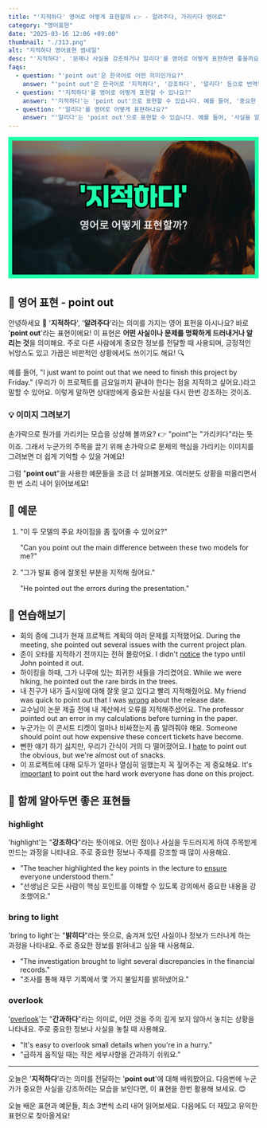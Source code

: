 ```yaml
---
title: "'지적하다' 영어로 어떻게 표현할까 👉 - 알려주다, 가리키다 영어로"
category: "영어표현"
date: "2025-03-16 12:06 +09:00"
thumbnail: "./313.png"
alt: "지적하다 영어표현 썸네일"
desc: "'지적하다', '문제나 사실을 강조하거나 알리다'를 영어로 어떻게 표현하면 좋을까요? '우리가 이 프로젝트를 금요일까지 끝내야 한다는 점을 지적하고 싶어요.' 등을 영어로 표현하는 법을 배워봅시다. 다양한 예문을 통해서 연습하고 본인의 표현으로 만들어 보세요."
faqs:
  - question: "'point out'은 한국어로 어떤 의미인가요?"
    answer: "'point out'은 한국어로 '지적하다', '강조하다', '알리다' 등으로 번역됩니다. 어떤 사실이나 문제를 명확하게 드러내거나 알릴 때 사용해요."
  - question: "'지적하다'를 영어로 어떻게 표현할 수 있나요?"
    answer: "'지적하다'는 'point out'으로 표현할 수 있습니다. 예를 들어, '중요한 사실을 지적하고 싶어요'는 'I want to point out an important fact'로 말할 수 있어요."
  - question: "'알리다'를 영어로 어떻게 표현하나요?"
    answer: "'알리다'는 'point out'으로 표현할 수 있습니다. 예를 들어, '사실을 알리고 싶어요'는 'I want to point out the fact'로 표현할 수 있어요."
---
```


![지적하다 영어표현 썸네일](./313.png)

## 🌟 영어 표현 - point out

안녕하세요 👋 '**지적하다**', '**알려주다**'라는 의미를 가지는 영어 표현을 아시나요? 바로 '**point out**'라는 표현이에요! 이 표현은 **어떤 사실이나 문제를 명확하게 드러내거나 알리는 것**을 의미해요. 주로 다른 사람에게 중요한 정보를 전달할 때 사용되며, 긍정적인 뉘앙스도 있고 가끔은 비판적인 상황에서도 쓰이기도 해요! 🔍

예를 들어, "I just want to point out that we need to finish this project by Friday." (우리가 이 프로젝트를 금요일까지 끝내야 한다는 점을 지적하고 싶어요.)라고 말할 수 있어요. 이렇게 말하면 상대방에게 중요한 사실을 다시 한번 강조하는 것이죠.

### 💡 이미지 그려보기

손가락으로 뭔가를 가리키는 모습을 상상해 볼까요? 👉 "point"는 "가리키다"라는 뜻이죠. 그래서 누군가의 주목을 끌기 위해 손가락으로 문제의 핵심을 가리키는 이미지를 그려보면 더 쉽게 기억할 수 있을 거예요!

그럼 "**point out**"을 사용한 예문들을 조금 더 살펴볼게요. 여러분도 상황을 떠올리면서 한 번 소리 내어 읽어보세요!

## 📖 예문

1. "이 두 모델의 주요 차이점을 좀 짚어줄 수 있어요?"

   "Can you point out the main difference between these two models for me?"

2. "그가 발표 중에 잘못된 부분을 지적해 줬어요."

   "He pointed out the errors during the presentation."

## 💬 연습해보기

<ul data-interactive-list>
  <li data-interactive-item>
    <span data-toggler>회의 중에 그녀가 현재 프로젝트 계획의 여러 문제를 지적했어요.</span>
    <span data-answer>During the meeting, she pointed out several issues with the current project plan.</span>
  </li>
  <li data-interactive-item>
    <span data-toggler>존이 오타를 지적하기 전까지는 전혀 몰랐어요.</span>
    <span data-answer>I didn't <a href="/blog/in-english/061.notice/">notice</a> the typo until John pointed it out.</span>
  </li>
  <li data-interactive-item>
    <span data-toggler>하이킹을 하때, 그가 나무에 있는 희귀한 새들을 가리켰어요.</span>
    <span data-answer>While we were hiking, he pointed out the rare birds in the trees.</span>
  </li>
  <li data-interactive-item>
    <span data-toggler>내 친구가 내가 출시일에 대해 잘못 알고 있다고 빨리 지적해줬어요.</span>
    <span data-answer>My friend was quick to point out that I was <a href="/blog/in-english/316.wrong/">wrong</a> about the release date.</span>
  </li>
  <li data-interactive-item>
    <span data-toggler>교수님이 논문 제출 전에 내 계산에서 오류를 지적해주셨어요.</span>
    <span data-answer>The professor pointed out an error in my calculations before turning in the paper.</span>
  </li>
  <li data-interactive-item>
    <span data-toggler>누군가는 이 콘서트 티켓이 얼마나 비싸졌는지 좀 알려줘야 해요.</span>
    <span data-answer>Someone should point out how expensive these concert tickets have become.</span>
  </li>
  <li data-interactive-item>
    <span data-toggler>뻔한 얘기 하기 싫지만, 우리가 간식이 거의 다 떨어졌어요.</span>
    <span data-answer>I <a href="/blog/in-english/392.hate/">hate</a> to point out the obvious, but we're almost out of snacks.</span>
  </li>
  <li data-interactive-item>
    <span data-toggler>이 프로젝트에 대해 모두가 얼마나 열심히 일했는지 꼭 짚어주는 게 중요해요.</span>
    <span data-answer>It's <a href="/blog/in-english/318.important/">important</a> to point out the hard work everyone has done on this project.</span>
  </li>
</ul>

## 🤝 함께 알아두면 좋은 표현들

### highlight

'highlight'는 "**강조하다**"라는 뜻이에요. 어떤 점이나 사실을 두드러지게 하여 주목받게 만드는 과정을 나타내요. 주로 중요한 정보나 주제를 강조할 때 많이 사용해요.

- "The teacher highlighted the key points in the lecture to [ensure](/blog/in-english/356.ensure/) everyone understood them."
- "선생님은 모든 사람이 핵심 포인트를 이해할 수 있도록 강의에서 중요한 내용을 강조했어요."

### bring to light

'bring to light'는 "**밝히다**"라는 뜻으로, 숨겨져 있던 사실이나 정보가 드러나게 하는 과정을 나타내요. 주로 중요한 정보를 밝혀내고 싶을 때 사용해요.

- "The investigation brought to light several discrepancies in the financial records."
- "조사를 통해 재무 기록에서 몇 가지 불일치를 밝혀냈어요."

### overlook

'[overlook](/blog/in-english/168.overlook/)'는 "**간과하다**"라는 의미로, 어떤 것을 주의 깊게 보지 않아서 놓치는 상황을 나타내요. 주로 중요한 정보나 사실을 놓칠 때 사용해요.

- "It's easy to overlook small details when you're in a hurry."
- "급하게 움직일 때는 작은 세부사항을 간과하기 쉬워요."

---

오늘은 '**지적하다**'라는 의미를 전달하는 '**point out**'에 대해 배워봤어요. 다음번에 누군가가 중요한 사실을 강조하려는 모습을 보인다면, 이 표현을 한번 활용해 보세요. 😊

오늘 배운 표현과 예문들, 최소 3번씩 소리 내어 읽어보세요. 다음에도 더 재밌고 유익한 표현으로 찾아올게요!
